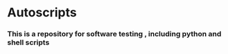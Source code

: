 # Autoscripts



### This is a  repository for software testing , including python and shell scripts

